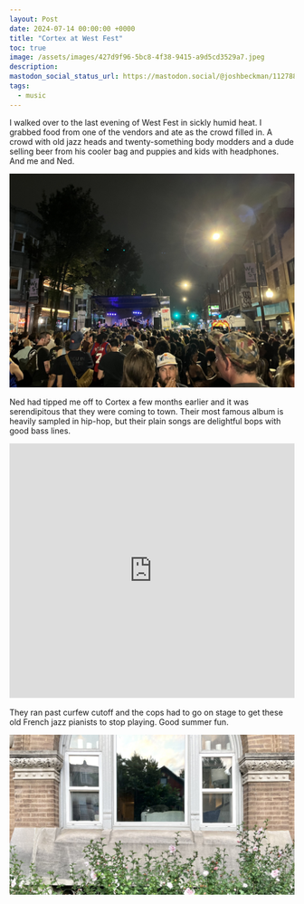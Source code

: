 ```yaml
---
layout: Post
date: 2024-07-14 00:00:00 +0000
title: "Cortex at West Fest"
toc: true
image: /assets/images/427d9f96-5bc8-4f38-9415-a9d5cd3529a7.jpeg
description: 
mastodon_social_status_url: https://mastodon.social/@joshbeckman/112788933092941363
tags: 
  - music
---
```




I walked over to the last evening of West Fest in sickly humid heat. I grabbed food from one of the vendors and ate as the crowd filled in. A crowd with old jazz heads and twenty-something body modders and a dude selling beer from his cooler bag and puppies and kids with headphones. And me and Ned. 

![IMG_3297](/assets/images/427d9f96-5bc8-4f38-9415-a9d5cd3529a7.jpeg)

Ned had tipped me off to Cortex a few months earlier and it was serendipitous that they were coming to town. Their most famous album is heavily sampled in hip-hop, but their plain songs are delightful bops with good bass lines. 

<iframe allow="autoplay *; encrypted-media *;" frameborder="0" height="450" style="width:100%;max-width:660px;overflow:hidden;background:transparent;" sandbox="allow-forms allow-popups allow-same-origin allow-scripts allow-storage-access-by-user-activation allow-top-navigation-by-user-activation" src="https://embed.music.apple.com/us/album/troupeau-bleu/1154110761"></iframe>

They ran past curfew cutoff and the cops had to go on stage to get these old French jazz pianists to stop playing. Good summer fun. 

![IMG_3296](/assets/images/38a4afde-3cbe-49de-a1ee-4af524c44dde.jpeg)

